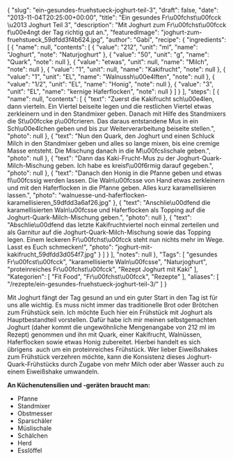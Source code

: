 {
    "slug": "ein-gesundes-fruehstueck-joghurt-teil-3",
    "draft": false,
    "date": "2013-11-04T20:25:00+00:00",
    "title": "Ein gesundes Fr\u00fchst\u00fcck \u2013 Joghurt Teil 3",
    "description": "Mit Joghurt zum Fr\u00fchst\u00fcck f\u00e4ngt der Tag richtig gut an.",
    "featuredImage": "joghurt-zum-fruehstueck_59dfdd3f4b624.jpg",
    "author": "Gabi",
    "recipe": {
        "ingredients": [
            {
                "name": null,
                "contents": [
                    {
                        "value": "212",
                        "unit": "ml",
                        "name": "Joghurt",
                        "note": "Naturjoghurt"
                    },
                    {
                        "value": "50",
                        "unit": "g",
                        "name": "Quark",
                        "note": null
                    },
                    {
                        "value": "etwas",
                        "unit": null,
                        "name": "Milch",
                        "note": null
                    },
                    {
                        "value": "1",
                        "unit": null,
                        "name": "Kakifrucht",
                        "note": null
                    },
                    {
                        "value": "1",
                        "unit": "EL",
                        "name": "Walnussh\u00e4lften",
                        "note": null
                    },
                    {
                        "value": "1\/2",
                        "unit": "EL",
                        "name": "Honig",
                        "note": null
                    },
                    {
                        "value": "3",
                        "unit": "EL",
                        "name": "kernige Haferflocken",
                        "note": null
                    }
                ]
            }
        ],
        "steps": [
            {
                "name": null,
                "contents": [
                    {
                        "text": "Zuerst die Kakifrucht sch\u00e4len, dann vierteln. Ein Viertel beiseite legen und die restlichen Viertel etwas zerkleinern und in den Standmixer geben. Danach mit Hilfe des Standmixers die St\u00fccke p\u00fcrieren. Das daraus entstandene Mus in ein Sch\u00e4lchen geben und bis zur Weiterverarbeitung beiseite stellen.",
                        "photo": null
                    },
                    {
                        "text": "Nun den Quark, den Joghurt und einen Schluck Milch in den Standmixer geben und alles so lange mixen, bis eine cremige Masse entsteht. Die Mischung danach in die M\u00fcslischale geben.",
                        "photo": null
                    },
                    {
                        "text": "Dann das Kaki-Frucht-Mus zu der Joghurt-Quark-Milch-Mischung geben. Ich habe es kreisf\u00f6rmig darauf gegeben.",
                        "photo": null
                    },
                    {
                        "text": "Danach den Honig in die Pfanne geben und etwas fl\u00fcssig werden lassen. Die Waln\u00fcsse von Hand etwas zerkleinern und mit den Haferflocken  in die Pfanne geben. Alles kurz karamellisieren lassen.",
                        "photo": "walnuesse-und-haferflocken-karamellisieren_59dfdd3a6af26.jpg"
                    },
                    {
                        "text": "Anschlie\u00dfend die karamellisierten Waln\u00fcsse und Haferflocken als Topping auf die Joghurt-Quark-Milch-Mischung geben.",
                        "photo": null
                    },
                    {
                        "text": "Abschlie\u00dfend das letzte Kakifruchtviertel noch einmal zerteilen und als Garnitur auf die Joghurt-Quark-Milch-Mischung sowie das Topping legen. Einem leckeren Fr\u00fchst\u00fcck steht nun nichts mehr im Wege. Lasst es Euch schmecken!",
                        "photo": "joghurt-mit-kakifrucht_59dfdd3d054f7.jpg"
                    }
                ]
            }
        ],
        "notes": null
    },
    "Tags": [
        "gesundes Fr\u00fcst\u00fcck",
        "karamellisierte Waln\u00fcsse",
        "Naturjoghurt",
        "proteinreiches Fr\u00fchst\u00fcck",
        "Rezept Joghurt mit Kaki"
    ],
    "Kategorien": [
        "Fit Food",
        "Fr\u00fchst\u00fcck",
        "Rezepte"
    ],
    "aliases": [
        "\/rezepte\/ein-gesundes-fruehstueck-joghurt-teil-3\/"
    ]
}

Mit Joghurt fängt der Tag gesund an und ein guter Start in den Tag ist für uns alle wichtig. Es muss nicht immer das traditionelle Brot oder Brötchen zum Frühstück sein. Ich möchte Euch hier ein Frühstück mit Joghurt als Hauptbestandteil vorstellen. Dafür habe ich mir meinen selbstgemachten Joghurt (daher kommt die ungewöhnliche Mengenangabe von 212 ml im Rezept) genommen und ihn mit Quark, einer Kakifrucht, Walnüssen, Haferflocken sowie etwas Honig zubereitet. Hierbei handelt es sich übrigens  auch um ein proteinreiches Frühstück. Wer lieber Eiweißshakes zum Frühstück verzehren möchte, kann die Konsistenz dieses Joghurt-Quark-Frühstücks durch Zugabe von mehr Milch oder aber Wasser auch zu einem Eiweißshake umwandeln.

**An Küchenutensilien und -geräten braucht man:**

 * Pfanne
 * Standmixer
 * Obstmesser
 * Sparschäler
 * Müslischale
 * Schälchen
 * Herd
 * Esslöffel